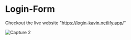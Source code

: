 # Login-Form

Checkout the live website "https://login-kavin.netlify.app/"

![Capture 2](https://user-images.githubusercontent.com/108740656/181289028-81d9d7bf-ecd1-44fe-904f-656d2debea66.PNG)


